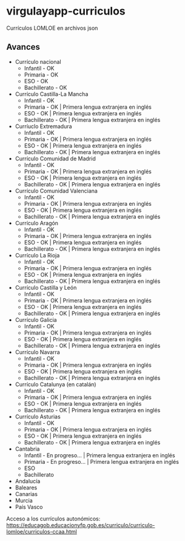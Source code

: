 # virgulayapp-curriculos
Currículos LOMLOE en archivos json

## Avances
* Currículo nacional
  * Infantil - OK
  * Primaria - OK
  * ESO - OK
  * Bachillerato - OK
* Currículo Castilla-La Mancha
  * Infantil - OK
  * Primaria - OK | Primera lengua extranjera en inglés
  * ESO - OK | Primera lengua extranjera en inglés
  * Bachillerato - OK | Primera lengua extranjera en inglés
* Curríuclo Extremadura
  * Infantil - OK
  * Primaria - OK | Primera lengua extranjera en inglés
  * ESO - OK | Primera lengua extranjera en inglés
  * Bachillerato - OK | Primera lengua extranjera en inglés
* Currículo Comunidad de Madrid
  * Infantil - OK
  * Primaria - OK | Primera lengua extranjera en inglés
  * ESO - OK | Primera lengua extranjera en inglés
  * Bachillerato - OK | Primera lengua extranjera en inglés
* Currículo Comunidad Valenciana
  * Infantil - OK
  * Primaria - OK | Primera lengua extranjera en inglés
  * ESO - OK | Primera lengua extranjera en inglés
  * Bachillerato - OK | Primera lengua extranjera en inglés
* Currículo Aragón
  * Infantil - OK
  * Primaria - OK | Primera lengua extranjera en inglés
  * ESO - OK | Primera lengua extranjera en inglés
  * Bachillerato - OK | Primera lengua extranjera en inglés
* Currículo La Rioja
  * Infantil - OK
  * Primaria - OK | Primera lengua extranjera en inglés
  * ESO - OK | Primera lengua extranjera en inglés
  * Bachillerato - OK | Primera lengua extranjera en inglés
* Currículo Castilla y León
  * Infantil - OK
  * Primaria - OK | Primera lengua extranjera en inglés
  * ESO - OK | Primera lengua extranjera en inglés
  * Bachillerato - OK | Primera lengua extranjera en inglés
* Currículo Galicia
  * Infantil - OK
  * Primaria - OK | Primera lengua extranjera en inglés
  * ESO - OK | Primera lengua extranjera en inglés
  * Bachillerato - OK | Primera lengua extranjera en inglés
* Currículo Navarra
  * Infantil - OK
  * Primaria - OK | Primera lengua extranjera en inglés
  * ESO - OK | Primera lengua extranjera en inglés
  * Bachillerato - OK | Primera lengua extranjera en inglés
* Currículo Catalunya (en catalán)
  * Infantil - OK
  * Primaria - OK | Primera lengua extranjera en inglés
  * ESO - OK | Primera lengua extranjera en inglés
  * Bachillerato - OK | Primera lengua extranjera en inglés
* Currículo Asturias
  * Infantil - OK
  * Primaria - OK | Primera lengua extranjera en inglés
  * ESO - OK | Primera lengua extranjera en inglés
  * Bachillerato - OK | Primera lengua extranjera en inglés
* Cantabria
  * Infantil - En progreso... | Primera lengua extranjera en inglés
  * Primaria - En progreso... | Primera lengua extranjera en inglés
  * ESO
  * Bachillerato
* Andalucía 
* Baleares
* Canarias
* Murcia
* País Vasco


Acceso a los currículos autonómicos: https://educagob.educacionyfp.gob.es/curriculo/curriculo-lomloe/curriculos-ccaa.html